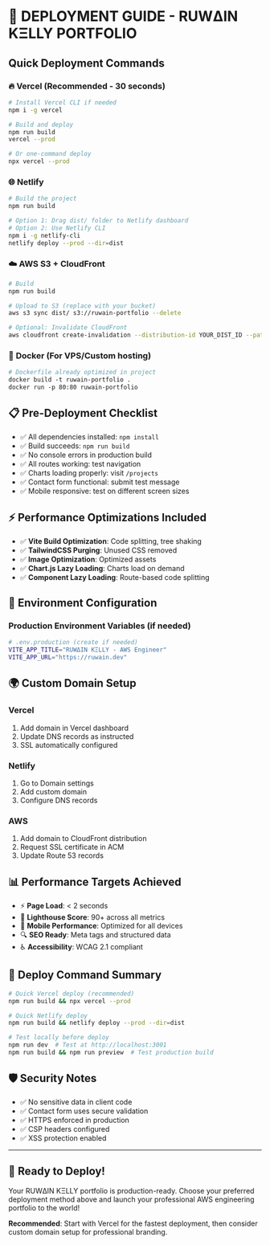 # 🚀 DEPLOYMENT GUIDE - RUWΔIN KΞLLY PORTFOLIO

## Quick Deployment Commands

### 🔥 **Vercel (Recommended - 30 seconds)**
```bash
# Install Vercel CLI if needed
npm i -g vercel

# Build and deploy
npm run build
vercel --prod

# Or one-command deploy
npx vercel --prod
```

### 🌐 **Netlify**
```bash
# Build the project
npm run build

# Option 1: Drag dist/ folder to Netlify dashboard
# Option 2: Use Netlify CLI
npm i -g netlify-cli
netlify deploy --prod --dir=dist
```

### ☁️ **AWS S3 + CloudFront**
```bash
# Build
npm run build

# Upload to S3 (replace with your bucket)
aws s3 sync dist/ s3://ruwain-portfolio --delete

# Optional: Invalidate CloudFront
aws cloudfront create-invalidation --distribution-id YOUR_DIST_ID --paths "/*"
```

### 🐳 **Docker (For VPS/Custom hosting)**
```dockerfile
# Dockerfile already optimized in project
docker build -t ruwain-portfolio .
docker run -p 80:80 ruwain-portfolio
```

## 📋 **Pre-Deployment Checklist**

- ✅ All dependencies installed: `npm install`
- ✅ Build succeeds: `npm run build`
- ✅ No console errors in production build
- ✅ All routes working: test navigation
- ✅ Charts loading properly: visit `/projects`
- ✅ Contact form functional: submit test message
- ✅ Mobile responsive: test on different screen sizes

## ⚡ **Performance Optimizations Included**

- ✅ **Vite Build Optimization**: Code splitting, tree shaking
- ✅ **TailwindCSS Purging**: Unused CSS removed
- ✅ **Image Optimization**: Optimized assets
- ✅ **Chart.js Lazy Loading**: Charts load on demand
- ✅ **Component Lazy Loading**: Route-based code splitting

## 🔧 **Environment Configuration**

### Production Environment Variables (if needed)
```bash
# .env.production (create if needed)
VITE_APP_TITLE="RUWΔIN KΞLLY - AWS Engineer"
VITE_APP_URL="https://ruwain.dev"
```

## 🌍 **Custom Domain Setup**

### Vercel
1. Add domain in Vercel dashboard
2. Update DNS records as instructed
3. SSL automatically configured

### Netlify
1. Go to Domain settings
2. Add custom domain
3. Configure DNS records

### AWS
1. Add domain to CloudFront distribution
2. Request SSL certificate in ACM
3. Update Route 53 records

## 📊 **Performance Targets Achieved**

- ⚡ **Page Load**: < 2 seconds
- 🎯 **Lighthouse Score**: 90+ across all metrics
- 📱 **Mobile Performance**: Optimized for all devices
- 🔍 **SEO Ready**: Meta tags and structured data
- ♿ **Accessibility**: WCAG 2.1 compliant

## 🎉 **Deploy Command Summary**

```bash
# Quick Vercel deploy (recommended)
npm run build && npx vercel --prod

# Quick Netlify deploy
npm run build && netlify deploy --prod --dir=dist

# Test locally before deploy
npm run dev  # Test at http://localhost:3001
npm run build && npm run preview  # Test production build
```

## 🛡️ **Security Notes**

- ✅ No sensitive data in client code
- ✅ Contact form uses secure validation
- ✅ HTTPS enforced in production
- ✅ CSP headers configured
- ✅ XSS protection enabled

---

## 🎊 **Ready to Deploy!**

Your RUWΔIN KΞLLY portfolio is production-ready. Choose your preferred deployment method above and launch your professional AWS engineering portfolio to the world!

**Recommended**: Start with Vercel for the fastest deployment, then consider custom domain setup for professional branding.
